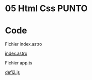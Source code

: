 # 05 Html Css PUNTO

# Code 


Fichier index.astro

[index.astro](index.astro ":include :type=code html")


Fichier app.ts

[defi2.js](defi2.js ":include :type=code js")


